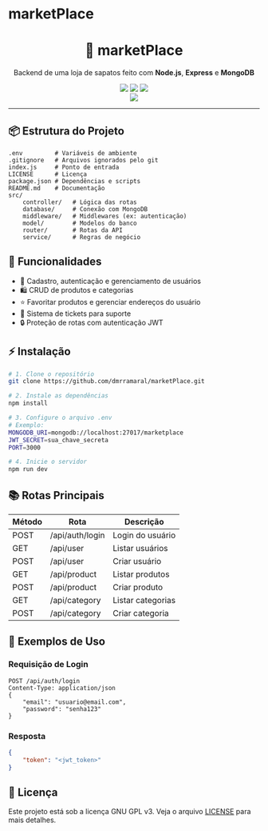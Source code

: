 # marketPlace

<div align="center">
	<h1>🛒 marketPlace</h1>
	<p>Backend de uma loja de sapatos feito com <b>Node.js</b>, <b>Express</b> e <b>MongoDB</b></p>
	<img src="https://img.shields.io/badge/Node.js-339933?style=for-the-badge&logo=node.js&logoColor=white" />
	<img src="https://img.shields.io/badge/Express.js-000000?style=for-the-badge&logo=express&logoColor=white" />
	<img src="https://img.shields.io/badge/MongoDB-4EA94B?style=for-the-badge&logo=mongodb&logoColor=white" />
	<br>
	<img src="https://img.shields.io/github/license/dmrramaral/marketPlace?style=for-the-badge" />
</div>

---

## 📦 Estrutura do Projeto

```text
.env         # Variáveis de ambiente
.gitignore   # Arquivos ignorados pelo git
index.js     # Ponto de entrada
LICENSE      # Licença
package.json # Dependências e scripts
README.md    # Documentação
src/
	controller/   # Lógica das rotas
	database/     # Conexão com MongoDB
	middleware/   # Middlewares (ex: autenticação)
	model/        # Modelos do banco
	router/       # Rotas da API
	service/      # Regras de negócio
```

## 🚀 Funcionalidades

- 👤 Cadastro, autenticação e gerenciamento de usuários
- 🛍️ CRUD de produtos e categorias
- ⭐ Favoritar produtos e gerenciar endereços do usuário
- 🎫 Sistema de tickets para suporte
- 🔒 Proteção de rotas com autenticação JWT

## ⚡ Instalação

```bash
# 1. Clone o repositório
git clone https://github.com/dmrramaral/marketPlace.git

# 2. Instale as dependências
npm install

# 3. Configure o arquivo .env
# Exemplo:
MONGODB_URI=mongodb://localhost:27017/marketplace
JWT_SECRET=sua_chave_secreta
PORT=3000

# 4. Inicie o servidor
npm run dev
```

## 📚 Rotas Principais

| Método | Rota                | Descrição                       |
|--------|---------------------|---------------------------------|
| POST   | /api/auth/login     | Login do usuário                |
| GET    | /api/user           | Listar usuários                 |
| POST   | /api/user           | Criar usuário                   |
| GET    | /api/product        | Listar produtos                 |
| POST   | /api/product        | Criar produto                   |
| GET    | /api/category       | Listar categorias               |
| POST   | /api/category       | Criar categoria                 |

## 📝 Exemplos de Uso

### Requisição de Login
```http
POST /api/auth/login
Content-Type: application/json
{
	"email": "usuario@email.com",
	"password": "senha123"
}
```

### Resposta
```json
{
	"token": "<jwt_token>"
}
```

## 📄 Licença

Este projeto está sob a licença GNU GPL v3. Veja o arquivo [LICENSE](LICENSE) para mais detalhes.
